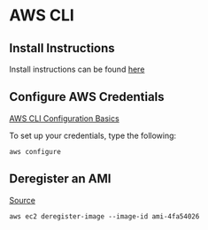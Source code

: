 # AWS CLI

## Install Instructions
Install instructions can be found [here](https://docs.aws.amazon.com/cli/latest/userguide/getting-started-install.html)

## Configure AWS Credentials
[AWS CLI Configuration Basics](https://docs.aws.amazon.com/cli/latest/userguide/cli-configure-quickstart.html)

To set up your credentials, type the following:
```
aws configure
```

## Deregister an AMI
[Source](https://awscli.amazonaws.com/v2/documentation/api/latest/reference/ec2/deregister-image.html)
```
aws ec2 deregister-image --image-id ami-4fa54026
```
